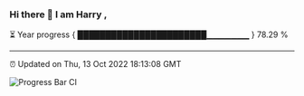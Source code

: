 ### Hi there 👋 I am Harry , 

⏳ Year progress { ███████████████████████▁▁▁▁▁▁▁ } 78.29 %

---

⏰ Updated on Thu, 13 Oct 2022 18:13:08 GMT

![Progress Bar CI](https://github.com/duykhang68/duykhang68/workflows/Progress%20Bar%20CI/badge.svg)
